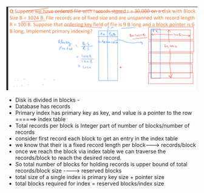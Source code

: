 ![Alt text](image-182.png)

- Disk is divided in blocks -
- Database has records
- Primary index has primary key as key, and value is a pointer to the row ======> index table
- Total records per block is Integer part of number of blocks/number of records
- consider first record each block to get an entry in the index table
- we know that their is a fixed record length per block---> records/block
- once we reach the block via index table we can traverse the records/block to reach the desired record.
- So total number of blocks for holding records is upper bound of total records/block size ----> reserved blocks
- total size of a single index is primary key size + pointer size
- total blocks required for index = reserved blocks/index size